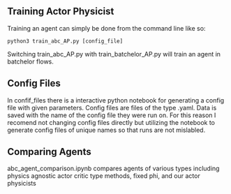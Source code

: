 
## Training Actor Physicist
Training an agent can simply be done from the command line like so:

```
python3 train_abc_AP.py [config_file]
```

Switching train_abc_AP.py with train_batchelor_AP.py will train an agent in batchelor flows.



## Config Files
In confif_files there is a interactive python notebook for generating a config file with given parameters. Config files are files of the type .yaml. Data is saved with the name of the config file they were run on. For this reason I recomend not changing config files directly but utilizing the notebook to generate config files of unique names so that runs are not mislabled. 

## Comparing Agents
abc_agent_comparison.ipynb compares agents of various types including physics agnostic actor critic type methods, fixed phi, and our actor physicists